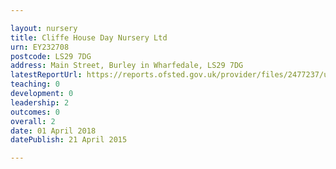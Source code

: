 ```yaml
---

layout: nursery
title: Cliffe House Day Nursery Ltd
urn: EY232708
postcode: LS29 7DG
address: Main Street, Burley in Wharfedale, LS29 7DG
latestReportUrl: https://reports.ofsted.gov.uk/provider/files/2477237/urn/EY232708.pdf
teaching: 0
development: 0
leadership: 2
outcomes: 0
overall: 2
date: 01 April 2018 
datePublish: 21 April 2015

---
```


